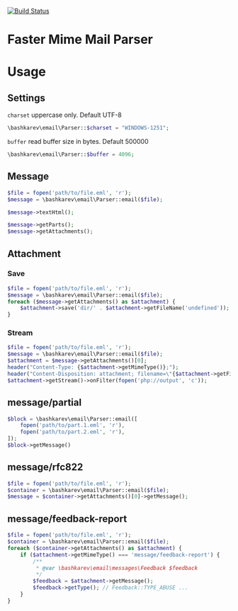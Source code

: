 [![Build Status](https://travis-ci.org/bashkarev/email.svg?branch=master)](https://travis-ci.org/bashkarev/email)

Faster Mime Mail Parser
=======================


# Usage


## Settings

`charset` uppercase only. Default UTF-8
```php
\bashkarev\email\Parser::$charset = "WINDOWS-1251";
```

`buffer` read buffer size in bytes. Default 500000 
```php
\bashkarev\email\Parser::$buffer = 4096;
```

## Message
```php
$file = fopen('path/to/file.eml', 'r');
$message = \bashkarev\email\Parser::email($file);

$message->textHtml();

$message->getParts();
$message->getAttachments();


```

## Attachment

### Save
```php
$file = fopen('path/to/file.eml', 'r');
$message = \bashkarev\email\Parser::email($file);
foreach ($message->getAttachments() as $attachment) {
    $attachment->save('dir/' . $attachment->getFileName('undefined'));
}
```

### Stream
```php
$file = fopen('path/to/file.eml', 'r');
$message = \bashkarev\email\Parser::email($file);
$attachment = $message->getAttachments()[0];
header("Content-Type: {$attachment->getMimeType()};");
header("Content-Disposition: attachment; filename=\"{$attachment->getFileName('undefined')}\"");
$attachment->getStream()->onFilter(fopen('php://output', 'c'));
```

## message/partial
```php
$block = \bashkarev\email\Parser::email([
    fopen('path/to/part.1.eml', 'r'),
    fopen('path/to/part.2.eml', 'r'),
]);
$block->getMessage()
```

## message/rfc822
```php
$file = fopen('path/to/file.eml', 'r');
$container = \bashkarev\email\Parser::email($file);
$message = $container->getAttachments()[0]->getMessage();
```

## message/feedback-report
```php
$file = fopen('path/to/file.eml', 'r');
$container = \bashkarev\email\Parser::email($file);
foreach ($container->getAttachments() as $attachment) {
    if ($attachment->getMimeType() === 'message/feedback-report') {
        /**
         * @var \bashkarev\email\messages\Feedback $feedback
         */
        $feedback = $attachment->getMessage();
        $feedback->getType(); // Feedback::TYPE_ABUSE ...
    }
}

```